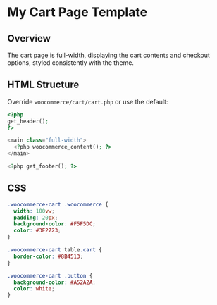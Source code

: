# My Cart Page Template

## Overview
The cart page is full-width, displaying the cart contents and checkout options, styled consistently with the theme.

## HTML Structure
Override `woocommerce/cart/cart.php` or use the default:

```php
<?php
get_header();
?>

<main class="full-width">
  <?php woocommerce_content(); ?>
</main>

<?php get_footer(); ?>
```

## CSS
```css
.woocommerce-cart .woocommerce {
  width: 100vw;
  padding: 20px;
  background-color: #F5F5DC;
  color: #3E2723;
}

.woocommerce-cart table.cart {
  border-color: #8B4513;
}

.woocommerce-cart .button {
  background-color: #A52A2A;
  color: white;
}
``` 